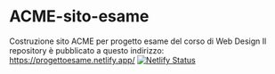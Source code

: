 
# ACME-sito-esame
Costruzione sito ACME per progetto esame del corso di Web Design 
Il repository è pubblicato a questo indirizzo: https://progettoesame.netlify.app/
[![Netlify Status](https://api.netlify.com/api/v1/badges/87c9fde5-bc4a-412e-9603-c263285d2962/deploy-status)](https://app.netlify.com/sites/progettoesame/deploys)
